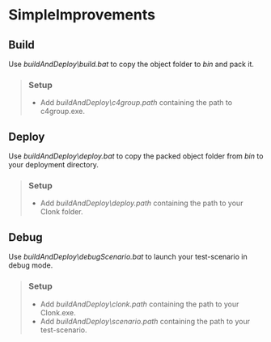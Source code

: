 
# SimpleImprovements

## Build

Use *buildAndDeploy\build.bat* to copy the object folder to *bin* and pack it.

> ### Setup
>
>
> - Add *buildAndDeploy\c4group.path* containing the path to c4group.exe.
>

## Deploy

Use *buildAndDeploy\deploy.bat* to copy the packed object folder from *bin* to your deployment directory.

> ### Setup
>
>
> - Add *buildAndDeploy\deploy.path* containing the path to your Clonk folder.
>

## Debug

Use *buildAndDeploy\debugScenario.bat* to launch your test-scenario in debug mode.

> ### Setup
>
>
> - Add *buildAndDeploy\clonk.path* containing the path to your Clonk.exe.
> - Add *buildAndDeploy\scenario.path* containing the path to your test-scenario.
>
